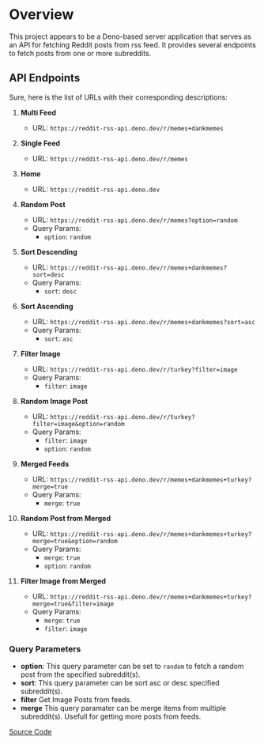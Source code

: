# Overview

This project appears to be a Deno-based server application that serves as an API for fetching Reddit posts from rss feed. It provides several endpoints to fetch posts from one or more subreddits.

## API Endpoints

Sure, here is the list of URLs with their corresponding descriptions:

1. **Multi Feed**
   - URL: `https://reddit-rss-api.deno.dev/r/memes+dankmemes`

2. **Single Feed**
   - URL: `https://reddit-rss-api.deno.dev/r/memes`

3. **Home**
   - URL: `https://reddit-rss-api.deno.dev`

4. **Random Post**
   - URL: `https://reddit-rss-api.deno.dev/r/memes?option=random`
   - Query Params: 
     - `option`: `random`

5. **Sort Descending**
   - URL: `https://reddit-rss-api.deno.dev/r/memes+dankmemes?sort=desc`
   - Query Params:
     - `sort`: `desc`

6. **Sort Ascending**
   - URL: `https://reddit-rss-api.deno.dev/r/memes+dankmemes?sort=asc`
   - Query Params:
     - `sort`: `asc`

7. **Filter Image**
   - URL: `https://reddit-rss-api.deno.dev/r/turkey?filter=image`
   - Query Params:
     - `filter`: `image`

8. **Random Image Post**
   - URL: `https://reddit-rss-api.deno.dev/r/turkey?filter=image&option=random`
   - Query Params:
     - `filter`: `image`
     - `option`: `random`

9. **Merged Feeds**
   - URL: `https://reddit-rss-api.deno.dev/r/memes+dankmemes+turkey?merge=true`
   - Query Params:
     - `merge`: `true`

10. **Random Post from Merged**
    - URL: `https://reddit-rss-api.deno.dev/r/memes+dankmemes+turkey?merge=true&option=random`
    - Query Params:
      - `merge`: `true`
      - `option`: `random`

11. **Filter Image from Merged**
    - URL: `https://reddit-rss-api.deno.dev/r/memes+dankmemes+turkey?merge=true&filter=image`
    - Query Params:
      - `merge`: `true`
      - `filter`: `image`
  
### Query Parameters

- **option**: This query parameter can be set to `random` to fetch a random post from the specified subreddit(s).
- **sort**: This query parameter can be sort asc or desc specified subreddit(s).
- **filter** Get Image Posts from feeds.
- **merge** This query paramater can be merge items from multiple subreddit(s). Usefull for getting more posts from feeds.

[Source Code](https://github.com/sametcn99/reddit-rss-api)
